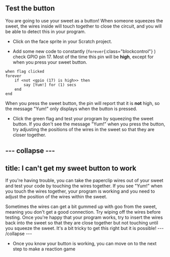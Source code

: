 ## Test the button

You are going to use your sweet as a button! When someone squeezes the sweet, the wires inside will touch together to close the circuit, and you will be able to detect this in your program.

+ Click on the face sprite in your Scratch project.

+ Add some new code to constantly (`forever`{:class="blockcontrol"} ) check GPIO pin 17. Most of the time this pin will be **high**, except for when you press your sweet button.

```blocks
when flag clicked
forever
    if <not <gpio (17) is high>> then
        say [Yum!] for (1) secs
    end
end
```

When you press the sweet button, the pin will report that it is **not** high, so the message "Yum!" only displays when the button is pressed.

+ Click the green flag and test your program by squeezing the sweet button. If you don't see the message "Yum!" when you press the button, try adjusting the positions of the wires in the sweet so that they are closer together.

--- collapse ---
---
title: I can't get my sweet button to work
---
If you're having trouble, you can take the paperclip wires out of your sweet and test your code by touching the wires together. If you see "Yum!" when you touch the wires together, your program is working and you need to adjust the position of the wires within the sweet.

Sometimes the wires can get a bit gummed up with goo from the sweet, meaning you don't get a good connection. Try wiping off the wires before testing. Once you're happy that your program works, try to insert the wires back into the sweet so that they are close together but not touching until you squeeze the sweet. It's a bit tricky to get this right but it is possible!
--- /collapse ---

+ Once you know your button is working, you can move on to the next step to make a reaction game
